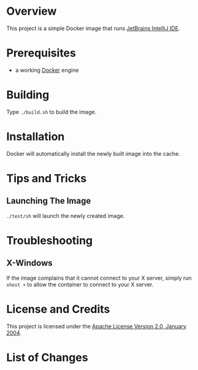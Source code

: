 # Overview
This project is a simple Docker image that runs [JetBrains IntelliJ IDE](http://www.jetbrains.com/).

# Prerequisites
* a working [Docker](http://docker.io) engine

# Building
Type `./build.sh` to build the image.

# Installation
Docker will automatically install the newly built image into the cache.

# Tips and Tricks

## Launching The Image

`./test/sh` will launch the newly created image. 

# Troubleshooting

## X-Windows
If the image complains that it cannot connect to your X server, simply run `xhost +` to allow the container to connect 
to your X server.

# License and Credits
This project is licensed under the [Apache License Version 2.0, January 2004](http://www.apache.org/licenses/).

# List of Changes

